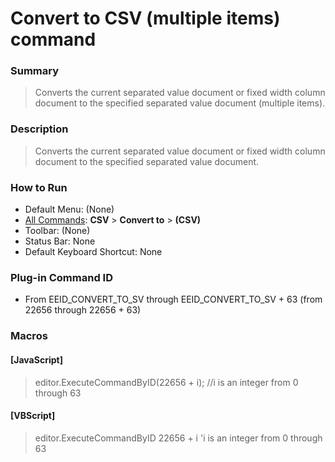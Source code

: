 # Convert to CSV (multiple items) command

### Summary

> Converts the current separated value document or fixed width column document to the specified separated value document (multiple items).

### Description

> Converts the current separated value document or fixed width column document to the specified separated value document.

### How to Run

- Default Menu: (None)
- [All Commands](../tools/all_commands): **CSV** \> **Convert to** \> **(CSV)**
- Toolbar: (None)
- Status Bar: None
- Default Keyboard Shortcut: None

### Plug-in Command ID

- From EEID\_CONVERT\_TO\_SV through EEID\_CONVERT\_TO\_SV + 63 (from 22656 through 22656 + 63)

### Macros

#### \[JavaScript\]

> editor.ExecuteCommandByID(22656 + i); //i is an integer from 0 through 63

#### \[VBScript\]

> editor.ExecuteCommandByID 22656 + i 'i is an integer from 0 through 63
